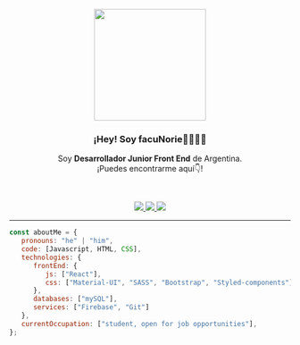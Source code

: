 <p align="center" width="300">
   <img align="center" width="200" src="https://user-images.githubusercontent.com/77125343/132131525-e83104a9-11a9-45ac-bac8-257d0a732894.jpeg" />
   <h3 align="center">¡Hey! Soy facuNorie👋👨🏻‍💻</h3>
</p>
<p align="center">Soy <strong>Desarrollador Junior Front End</strong> de Argentina.<br />¡Puedes encontrarme aquí👇!</p>
<br />

<p align="center">
  <a href="https://www.linkedin.com/in/facunorie/" target="_BLANK">
    <img src="https://img.shields.io/badge/LinkedIn-%230077B5.svg?&style=flat-square&logo=linkedin&logoColor=white">
  </a>
<a href="https://github.com/facuNorie/" target="_BLANK">
    <img src="https://img.shields.io/badge/Github-%230A0A0A.svg?&style=flat-square&logo=Github&logoColor=white">  
  </a>
  <a href="https://www.instagram.com/facunorie/">
    <img src="https://img.shields.io/badge/Instagram-%23E4405F.svg?&style=flat-square&logo=instagram&logoColor=white">
  </a>
</p>
<hr>

```javascript
const aboutMe = {
   pronouns: "he" | "him",
   code: [Javascript, HTML, CSS],
   technologies: {
      frontEnd: {
         js: ["React"],
         css: ["Material-UI", "SASS", "Bootstrap", "Styled-components"]
      },
      databases: ["mySQL"],
      services: ["Firebase", "Git"]
   },
   currentOccupation: ["student, open for job opportunities"],
};
```
</br></br>
